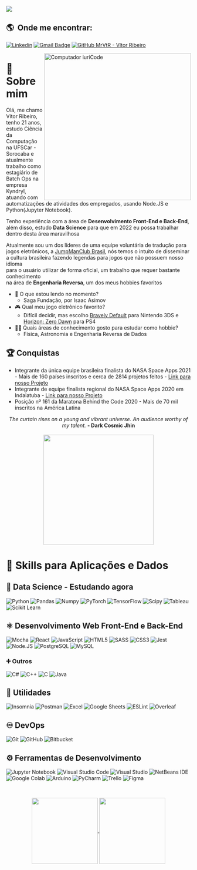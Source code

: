 ![](https://komarev.com/ghpvc/?username=MrVtR&color=006bed)

## :earth_americas: &nbsp;Onde me encontrar: 

[![Linkedin](https://img.shields.io/badge/-Linkedin-blue?style=flat-square&logo=Linkedin&logoColor=white&link=https://www.linkedin.com/in/vítor-ribeiro/)](https://www.linkedin.com/in/vítor-ribeiro/)
[![Gmail Badge](https://img.shields.io/badge/-Gmail-FF0000?style=flat-square&labelColor=FF0000&logo=gmail&logoColor=white)](mailto:vitor.ribeiro0803@gmail.com)
[![GitHub MrVtR - Vítor Ribeiro](https://img.shields.io/github/followers/MrVtR?label=follow&style=social)](https://github.com/MrVtR)

<img src="https://raw.githubusercontent.com/MicaelliMedeiros/micaellimedeiros/master/image/computer-illustration.png" min-width="400px" max-width="400px" width="400px" align="right" alt="Computador iuriCode">

# :rocket: Sobre mim
<p align="left"> 
  Olá, me chamo Vítor Ribeiro, tenho 21 anos, estudo Ciência da Computação na UFSCar - Sorocaba e atualmente trabalho como estagiário de Batch Ops na empresa Kyndryl, atuando com automatizações de atividades dos empregados, usando Node.JS e Python(Jupyter Notebook). </p>
 <p>
 Tenho experiência com a área de <b>Desenvolvimento Front-End e Back-End</b>, além disso, estudo <b>Data Science</b> para que em 2022 eu possa trabalhar dentro desta área maravilhosa
</p>
<p>
  Atualmente sou um dos líderes de uma equipe voluntária de tradução para jogos eletrônicos, a <a href="https://www.jumpmanclubbrasil.com.br">JumpManClub Brasil</a>, nós temos o intuito de disseminar a cultura brasileira fazendo legendas para jogos que não possuem nosso idioma</br>para o usuário utilizar de forma oficial, um trabalho que requer bastante conhecimento</br>na área de <b>Engenharia Reversa</b>, um dos meus hobbies favoritos
  </p>
  <p>

  - :closed_book: O que estou lendo no momento?
    - Saga Fundação, por Isaac Asimov
  - :video_game: Qual meu jogo eletrônico favorito?
    - Difícil decidir, mas escolho [Bravely Default](https://www.youtube.com/watch?v=voh6NEpwEVY) para Nintendo 3DS e [Horizon: Zero Dawn](https://www.youtube.com/watch?v=u4-FCsiF5x4) para PS4
  - :scientist: Quais áreas de conhecimento gosto para estudar como hobbie?
    - Física, Astronomia e Engenharia Reversa de Dados
  
## :trophy: Conquistas 
- Integrante da única equipe brasileira finalista do NASA Space Apps 2021 - Mais de 160 países inscritos e cerca de 2814 projetos feitos - [Link para nosso Projeto](https://2021.spaceappschallenge.org/challenges/statements/warning-things-are-heating-up/teams/make-it-cool/project)
- Integrante de equipe finalista regional do NASA Space Apps 2020 em Indaiatuba - [Link para nosso Projeto](https://2020.spaceappschallenge.org/challenges/connect/can-you-hear-me-now/teams/minnoctlevis/project)
- Posição nº 161 da Maratona Behind the Code 2020 - Mais de 70 mil inscritos na América Latina

<div align="center">
<i>The curtain rises on a young and vibrant universe. An audience worthy of my talent.</i>
<b>- Dark Cosmic Jhin</b>
  </br></br>
<img src="https://github.com/MrVtR/MrVtR/blob/main/images/LeadingGrizzledAoudad.gif" height="300">
</div>

# :open_book: **Skills para Aplicações e Dados**

## :robot: **Data Science - Estudando agora**
  ![Python](https://img.shields.io/badge/Python-3776AB?style=style=flat&logo=python&logoColor=white)
  ![Pandas](https://img.shields.io/badge/Pandas-2C2D72?style=flat&logo=pandas&logoColor=white)
  ![Numpy](https://img.shields.io/badge/Numpy-777BB4?style=flat&logo=numpy&logoColor=white)
  ![PyTorch](https://img.shields.io/badge/PyTorch-EE4C2C?style=flat&logo=PyTorch&logoColor=white)
  ![TensorFlow](https://img.shields.io/badge/TensorFlow-FF6F00?style=flat&logo=tensorflow&logoColor=white)
  ![Scipy](https://img.shields.io/badge/SciPy-654FF0?style=flat&logo=SciPy&logoColor=white)
  ![Tableau](https://img.shields.io/badge/Tableau-E97627?style=flat&logo=Tableau&logoColor=white)
  ![Scikit Learn](https://img.shields.io/badge/scikit_learn-F7931E?style=flat&logo=scikit-learn&logoColor=white)
  
## :atom_symbol: **Desenvolvimento Web Front-End e Back-End**
  ![Mocha](https://img.shields.io/badge/-mocha-%238D6748?style=flat&logo=mocha&logoColor=white)
  ![React](https://img.shields.io/badge/-React-333333?style=flat&logo=react)
  ![JavaScript](https://img.shields.io/badge/-JavaScript-333333?style=flat&logo=javascript)
  ![HTML5](https://img.shields.io/badge/-HTML5-333333?style=flat&logo=HTML5)
  ![SASS](https://img.shields.io/badge/Sass-CC6699?style=style=flat&logo=sass&logoColor=white)
  ![CSS3](https://img.shields.io/badge/CSS3-1572B6?style=style=flat&logo=css3&logoColor=white)
  ![Jest](https://img.shields.io/badge/-Jest-333333?style=flat&logo=jest)
  ![Node.JS](https://img.shields.io/badge/Node.js-43853D?style=flat&logo=node.js&logoColor=white)
  ![PostgreSQL](https://img.shields.io/badge/PostgreSQL-316192?style=flat&logo=postgresql&logoColor=white)
  ![MySQL](https://img.shields.io/badge/MySQL-005C84?style=flat&logo=mysql&logoColor=white)
  
### :heavy_plus_sign: **Outros**
  ![C#](https://img.shields.io/badge/C%23-239120?style=style=flat&logo=c-sharp&logoColor=white)
  ![C++](https://img.shields.io/badge/-C++-333333?style=flat&logo=C%2B%2B&logoColor=00599C)
  ![C](https://img.shields.io/badge/C-00599C?style=flat&logo=c&logoColor=white)
  ![Java](https://img.shields.io/badge/-Java-333333?style=flat&logo=Java&logoColor=007396)
  
## :wrench: **Utilidades**

  ![Insomnia](https://img.shields.io/badge/-Insomnia-333333?style=flat&logo=insomnia)
  ![Postman](https://img.shields.io/badge/-Postman-333333?style=flat&logo=postman)
  ![Excel](https://img.shields.io/badge/Microsoft_Excel-217346?style=flat&logo=microsoft-excel&logoColor=white)
  ![Google Sheets](https://img.shields.io/badge/Google%20Sheets-34A853?style=flat&logo=google-sheets&logoColor=white)
  ![ESLint](https://img.shields.io/badge/eslint-3A33D1?style=flat&logo=eslint&logoColor=white)
  ![Overleaf](https://img.shields.io/badge/Overleaf-47A141?style=flat&logo=Overleaf&logoColor=white)

## :infinity: **DevOps**

  ![Git](https://img.shields.io/badge/-Git-333333?style=flat&logo=git)
  ![GitHub](https://img.shields.io/badge/-GitHub-333333?style=flat&logo=github)
  ![Bitbucket](https://img.shields.io/badge/-Bitbucket-333333?style=flat&logo=bitbucket)

## **:gear: Ferramentas de Desenvolvimento**

  ![Jupyter Notebook](https://img.shields.io/badge/jupyter-%23FA0F00.svg?style=flat&logo=jupyter&logoColor=white)
  ![Visual Studio Code](https://img.shields.io/badge/-Visual%20Studio%20Code-333333?style=flat&logo=visual-studio-code&logoColor=007ACC)
  ![Visual Studio](https://img.shields.io/badge/Visual_Studio-5C2D91?style=flat&logo=visual%20studio&logoColor=white)
  ![NetBeans IDE](https://img.shields.io/badge/NetBeansIDE-1B6AC6.svg?style=flat&logo=apache-netbeans-ide&logoColor=white)
  ![Google Colab](https://img.shields.io/badge/Colab-F9AB00?style=flat&logo=googlecolab&color=525252)
  ![Arduino](https://img.shields.io/badge/Arduino_IDE-00979D?style=flat&logo=arduino&logoColor=white)
  ![PyCharm](https://img.shields.io/badge/PyCharm-000000.svg?&style=flat&logo=PyCharm&logoColor=white)
  ![Trello](https://img.shields.io/badge/-Trello-333333?style=flat&logo=trello&logoColor=007ACC)
  ![Figma](https://img.shields.io/badge/-Figma-333333?style=flat&logo=figma&logoColor=007ACC)

<br/>

<p align="center">
<a href="https://github.com/MrVtR">
  <img align="center" height="180em" src="https://github-readme-stats.vercel.app/api?username=MrVtR&count_private=true&show_icons=true&theme=synthwave" />
</a>
<a href="https://github.com/MrVtR">
  <img align="center" height="180em" src="https://github-readme-stats.vercel.app/api/top-langs/?username=MrVtR&langs_count=8&layout=compact" />
</a>
</p

<br/>
